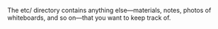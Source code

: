 The etc/ directory contains anything else—materials, notes, photos of whiteboards, and so on—that
you want to keep track of.